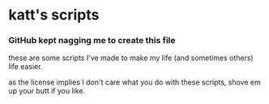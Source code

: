 # katt's scripts
### GitHub kept nagging me to create this file

these are some scripts I've made to make my life (and sometimes others) life easier.

as the license implies I don't care what you do with these scripts, shove em up your butt if you like.